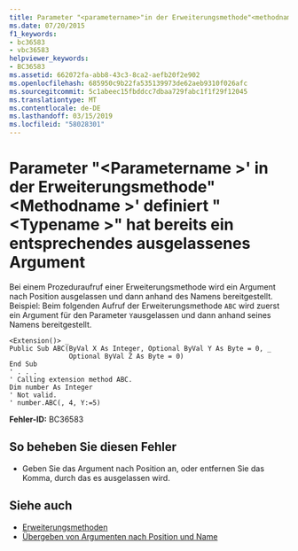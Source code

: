 ```yaml
---
title: Parameter "<parametername>"in der Erweiterungsmethode"<methodname>"definiert "<typename>" hat bereits ein entsprechendes ausgelassenes Argument
ms.date: 07/20/2015
f1_keywords:
- bc36583
- vbc36583
helpviewer_keywords:
- BC36583
ms.assetid: 662072fa-abb8-43c3-8ca2-aefb20f2e902
ms.openlocfilehash: 685950c9b22fa535139973de62aeb9310f026afc
ms.sourcegitcommit: 5c1abeec15fbddcc7dbaa729fabc1f1f29f12045
ms.translationtype: MT
ms.contentlocale: de-DE
ms.lasthandoff: 03/15/2019
ms.locfileid: "58028301"
---
```

# <a name="parameter-parametername-in-extension-method-methodname-defined-in-typename-already-has-a-matching-omitted-argument"></a>Parameter "\<Parametername >' in der Erweiterungsmethode"\<Methodname >' definiert "\<Typename >" hat bereits ein entsprechendes ausgelassenes Argument
Bei einem Prozeduraufruf einer Erweiterungsmethode wird ein Argument nach Position ausgelassen und dann anhand des Namens bereitgestellt. Beispiel: Beim folgenden Aufruf der Erweiterungsmethode `ABC` wird zuerst ein Argument für den Parameter `Y`ausgelassen und dann anhand seines Namens bereitgestellt.  
  
```  
<Extension()> _  
Public Sub ABC(ByVal X As Integer, Optional ByVal Y As Byte = 0, _  
               Optional ByVal Z As Byte = 0)  
End Sub  
' . . .  
' Calling extension method ABC.  
Dim number As Integer  
' Not valid.  
' number.ABC(, 4, Y:=5)  
```  
  
 **Fehler-ID:** BC36583  
  
## <a name="to-correct-this-error"></a>So beheben Sie diesen Fehler  
  
-   Geben Sie das Argument nach Position an, oder entfernen Sie das Komma, durch das es ausgelassen wird.  
  
## <a name="see-also"></a>Siehe auch

- [Erweiterungsmethoden](../../visual-basic/programming-guide/language-features/procedures/extension-methods.md)
- [Übergeben von Argumenten nach Position und Name](../../visual-basic/programming-guide/language-features/procedures/passing-arguments-by-position-and-by-name.md)
